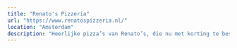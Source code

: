 ```yaml
---
title: "Renato's Pizzeria"
url: "https://www.renatospizzeria.nl/"
location: "Amsterdam"
description: "Heerlijke pizza’s van Renato’s, die nu met korting te bestellen zijn."
---
```

